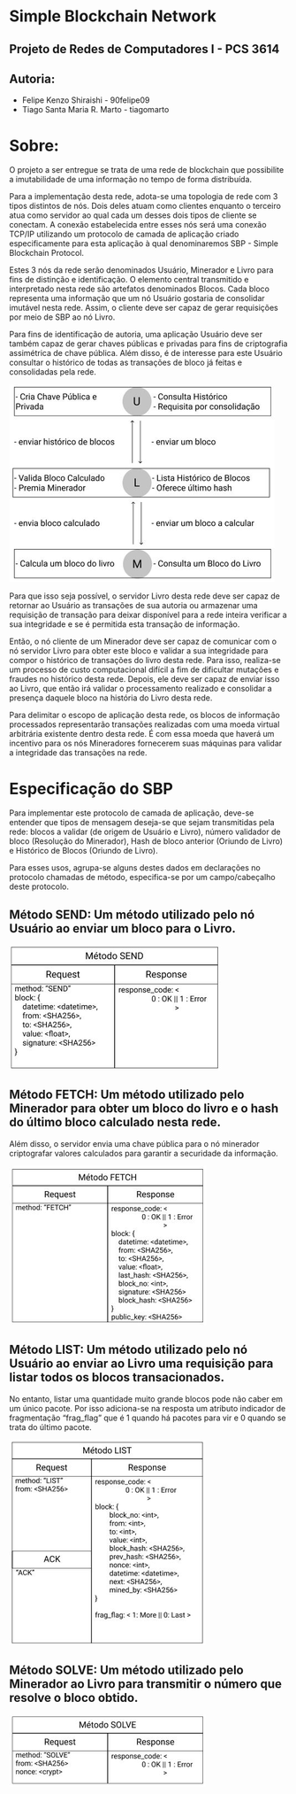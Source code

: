 # Simple Blockchain Network

## Projeto de Redes de Computadores I - PCS 3614

## Autoria:
- Felipe Kenzo Shiraishi - 90felipe09
- Tiago Santa Maria R. Marto - tiagomarto

# Sobre:
O projeto a ser entregue se trata de uma rede de blockchain que possibilite a imutabilidade de uma informação no tempo de forma distribuída.

Para a implementação desta rede, adota-se uma topologia de rede com 3 tipos distintos de nós. Dois deles atuam como clientes enquanto o terceiro atua como servidor ao qual cada um desses dois tipos de cliente se conectam.  A conexão estabelecida entre esses nós será uma conexão TCP/IP utilizando um protocolo de camada de aplicação criado especificamente para esta aplicação à qual denominaremos SBP - Simple Blockchain Protocol.

Estes 3 nós da rede serão denominados Usuário, Minerador e Livro para fins de distinção e identificação. O elemento central transmitido e interpretado nesta rede são artefatos denominados Blocos. Cada bloco representa uma informação que um nó Usuário gostaria de consolidar imutável nesta rede. Assim, o cliente deve ser capaz de gerar requisições por meio de SBP ao nó Livro.

Para fins de identificação de autoria, uma aplicação Usuário deve ser também capaz de gerar chaves públicas e privadas para fins de criptografia assimétrica de chave pública. Além disso, é de interesse para este Usuário consultar o histórico de todas as transações de bloco já feitas e consolidadas pela rede.

![fig. 1: Esquemático da aplicação e da topologia de rede](https://raw.githubusercontent.com/90felipe09/Simple_Blockchain_Network/master/doc/fig1.JPG?token=ABQFP7PK5G7TFSGGNXJFRWS53SE62)


   Para que isso seja possível, o servidor Livro desta rede deve ser capaz de retornar ao Usuário as transações de sua autoria ou armazenar uma requisição de transação para deixar disponível para a rede inteira verificar a sua integridade e se é permitida esta transação de informação.
    
   Então, o nó cliente de um Minerador deve ser capaz de comunicar com o nó servidor Livro para obter este bloco e validar a sua integridade para compor o histórico de transações do livro desta rede. Para isso, realiza-se um processo de custo computacional difícil a fim de dificultar mutações e fraudes no histórico desta rede. Depois, ele deve ser capaz de enviar isso ao Livro, que então irá validar o processamento realizado e consolidar a presença daquele bloco na história do Livro desta rede.
    
   Para delimitar o escopo de aplicação desta rede, os blocos de informação processados representarão transações realizadas com uma moeda virtual arbitrária existente dentro desta rede. É com essa moeda que haverá um incentivo para os nós Mineradores fornecerem suas máquinas para validar a integridade das transações na rede.
    
# Especificação do SBP
   Para implementar este protocolo de camada de aplicação, deve-se entender que tipos de mensagem deseja-se que sejam transmitidas pela rede: blocos a validar (de origem de Usuário e Livro), número validador de bloco (Resolução do Minerador), Hash de bloco anterior (Oriundo de Livro) e Histórico de Blocos (Oriundo de Livro).
   
   Para esses usos, agrupa-se alguns destes dados em declarações no protocolo chamadas de método, especifica-se por um campo/cabeçalho deste protocolo.
   
## Método SEND: Um método utilizado pelo nó Usuário ao enviar um bloco para o Livro.

![fig. 2: Descrição do Método SEND na SBP](https://raw.githubusercontent.com/90felipe09/Simple_Blockchain_Network/master/doc/fig2.JPG?token=ABQFP7OYKOIA7UTSBX3VFXK53SFGA)

## Método FETCH: Um método utilizado pelo Minerador para obter um bloco do livro e o hash do último bloco calculado nesta rede.

Além disso, o servidor envia  uma chave pública para o nó minerador criptografar valores calculados para garantir a securidade da informação.

![fig. 3: Descrição do Método FETCH na SBP](https://raw.githubusercontent.com/90felipe09/Simple_Blockchain_Network/master/doc/fig3.JPG?token=ABQFP7KVAIBPUP4Q54UIVD253SFG6)

## Método LIST: Um método utilizado pelo nó Usuário ao enviar ao Livro uma requisição para listar todos os blocos transacionados.

No entanto, listar uma quantidade muito grande blocos pode não caber em um único pacote. Por isso adiciona-se na resposta um atributo indicador de fragmentação “frag_flag” que é 1 quando há pacotes para vir e 0 quando se trata do último pacote.

![fig. 4: Descrição do Método LIST na SBP](https://raw.githubusercontent.com/90felipe09/Simple_Blockchain_Network/master/doc/fig4.JPG?token=ABQFP7LJ3PLSNY64E2LIFD253SFH2)

## Método SOLVE: Um método utilizado pelo Minerador ao Livro para transmitir o número que resolve o bloco obtido.

![fig. 5: Descrição do Método SOLVE na SBP](https://raw.githubusercontent.com/90felipe09/Simple_Blockchain_Network/master/doc/fig5.JPG?token=ABQFP7N3YNLOR6H6MUYQDV253SFH6)

